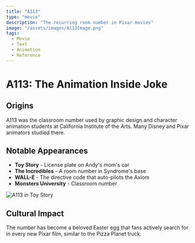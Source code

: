 ```yaml
---
title: "A113"
type: "movie"
description: "The recurring room number in Pixar movies"
image: "/assets/images/A113Image.png"
tags:
  - Movie
  - Text
  - Animation
  - Reference
---
```

# A113: The Animation Inside Joke

## Origins
A113 was the classroom number used by graphic design and character animation students at California Institute of the Arts. Many Disney and Pixar animators studied there.

## Notable Appearances
- **Toy Story** - License plate on Andy's mom's car
- **The Incredibles** - A room number in Syndrome's base
- **WALL-E** - The directive code that auto-pilots the Axiom
- **Monsters University** - Classroom number

![A113 in Toy Story](/assets/images/a113-toystory.jpg)

## Cultural Impact
The number has become a beloved Easter egg that fans actively search for in every new Pixar film, similar to the Pizza Planet truck.
